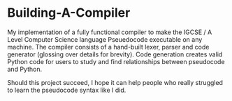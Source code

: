# Building-A-Compiler

My implementation of a fully functional compiler to make the IGCSE / A Level Computer Science language Pseuedocode executable on any machine. The compiler consists of a hand-built lexer, parser and code generator (glossing over details for brevity). Code generation creates valid Python code for users to study and find relationships between pseudocode and Python. 

Should this project succeed, I hope it can help people who really struggled to learn the pseudocode syntax like I did. 

